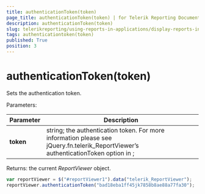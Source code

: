 ```yaml
---
title: authenticationToken(token)
page_title: authenticationToken(token) | for Telerik Reporting Documentation
description: authenticationToken(token)
slug: telerikreporting/using-reports-in-applications/display-reports-in-applications/web-application/html5-report-viewer/api-reference/reportviewer/methods/authenticationtoken(token)
tags: authenticationtoken(token)
published: True
position: 3
---
```


# authenticationToken(token)



Sets the authentication token.

Parameters:

| Parameter | Description |
| ------ | ------ |
| __token__ |string; the authentication token. For more information please see jQuery.fn.telerik_ReportViewer’s authenticationToken option in [](c578f366-93da-4dd1-8972-6efbc5a1790b#Options);|

Returns: the current *ReportViewer* object.         

    
````js
var reportViewer = $("#reportViewer1").data("telerik_ReportViewer");
reportViewer.authenticationToken("bad18eba1ff45jk7858b8ae88a77fa30");
````

